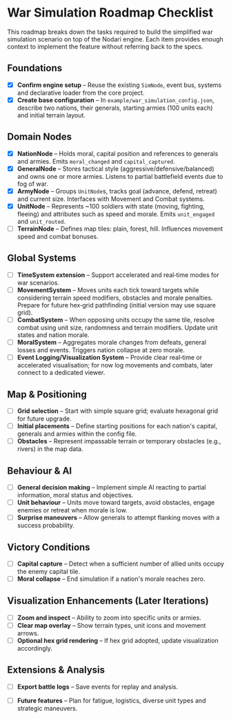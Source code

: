 # War Simulation Roadmap Checklist

This roadmap breaks down the tasks required to build the simplified war simulation scenario on top of the Nodari engine. Each item provides enough context to implement the feature without referring back to the specs.

## Foundations
- [x] **Confirm engine setup** – Reuse the existing `SimNode`, event bus, systems and declarative loader from the core project.
- [x] **Create base configuration** – In `example/war_simulation_config.json`, describe two nations, their generals, starting armies (100 units each) and initial terrain layout.

## Domain Nodes
- [x] **NationNode** – Holds moral, capital position and references to generals and armies. Emits `moral_changed` and `capital_captured`.
- [x] **GeneralNode** – Stores tactical style (aggressive/defensive/balanced) and owns one or more armies. Listens to partial battlefield events due to fog of war.
- [x] **ArmyNode** – Groups `UnitNode`s, tracks goal (advance, defend, retreat) and current size. Interfaces with Movement and Combat systems.
- [x] **UnitNode** – Represents ~100 soldiers with state (moving, fighting, fleeing) and attributes such as speed and morale. Emits `unit_engaged` and `unit_routed`.
- [ ] **TerrainNode** – Defines map tiles: plain, forest, hill. Influences movement speed and combat bonuses.

## Global Systems
- [ ] **TimeSystem extension** – Support accelerated and real‑time modes for war scenarios.
- [ ] **MovementSystem** – Moves units each tick toward targets while considering terrain speed modifiers, obstacles and morale penalties. Prepare for future hex‑grid pathfinding (initial version may use square grid).
- [ ] **CombatSystem** – When opposing units occupy the same tile, resolve combat using unit size, randomness and terrain modifiers. Update unit states and nation morale.
- [ ] **MoralSystem** – Aggregates morale changes from defeats, general losses and events. Triggers nation collapse at zero morale.
- [ ] **Event Logging/Visualization System** – Provide clear real‑time or accelerated visualisation; for now log movements and combats, later connect to a dedicated viewer.

## Map & Positioning
- [ ] **Grid selection** – Start with simple square grid; evaluate hexagonal grid for future upgrade.
- [ ] **Initial placements** – Define starting positions for each nation's capital, generals and armies within the config file.
- [ ] **Obstacles** – Represent impassable terrain or temporary obstacles (e.g., rivers) in the map data.

## Behaviour & AI
- [ ] **General decision making** – Implement simple AI reacting to partial information, moral status and objectives.
- [ ] **Unit behaviour** – Units move toward targets, avoid obstacles, engage enemies or retreat when morale is low.
- [ ] **Surprise maneuvers** – Allow generals to attempt flanking moves with a success probability.

## Victory Conditions
- [ ] **Capital capture** – Detect when a sufficient number of allied units occupy the enemy capital tile.
- [ ] **Moral collapse** – End simulation if a nation's morale reaches zero.

## Visualization Enhancements (Later Iterations)
- [ ] **Zoom and inspect** – Ability to zoom into specific units or armies.
- [ ] **Clear map overlay** – Show terrain types, unit icons and movement arrows.
- [ ] **Optional hex grid rendering** – If hex grid adopted, update visualization accordingly.

## Extensions & Analysis
- [ ] **Export battle logs** – Save events for replay and analysis.
- [ ] **Future features** – Plan for fatigue, logistics, diverse unit types and strategic maneuvers.

